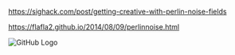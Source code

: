 https://sighack.com/post/getting-creative-with-perlin-noise-fields

https://flafla2.github.io/2014/08/09/perlinnoise.html

![GitHub Logo](snippets/Sources/noise/SubstanceNoises.png)
